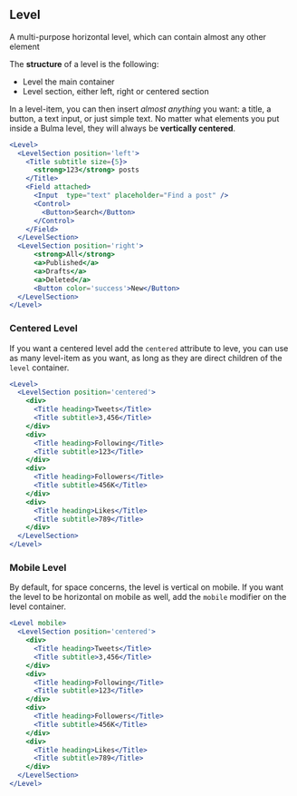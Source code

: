 ## Level 

A multi-purpose horizontal level, which can contain almost any other element 

The **structure** of a level is the following:

* Level the main container
* Level section, either left, right or centered section

In a level-item, you can then insert _almost anything_ you want: a title, a button, a text input, or just simple text. No matter what elements you put inside a Bulma level, they will always be **vertically centered**.

```jsx
<Level>  
  <LevelSection position='left'>    
    <Title subtitle size={5}>
      <strong>123</strong> posts
    </Title>        
    <Field attached>
      <Input  type="text" placeholder="Find a post" />
      <Control>
        <Button>Search</Button>
      </Control>
    </Field>
  </LevelSection>
  <LevelSection position='right'>    
      <strong>All</strong>
      <a>Published</a>
      <a>Drafts</a>
      <a>Deleted</a>
      <Button color='success'>New</Button>
  </LevelSection>
</Level>
```
### Centered Level
If you want a centered level add the ```centered``` attribute to leve, you can use as many level-item as you want, as long as they are direct children of the ```level``` container. 

```jsx
<Level>
  <LevelSection position='centered'>
    <div>
      <Title heading>Tweets</Title>
      <Title subtitle>3,456</Title>
    </div>
    <div>
      <Title heading>Following</Title>
      <Title subtitle>123</Title>
    </div>
    <div>
      <Title heading>Followers</Title>
      <Title subtitle>456K</Title>
    </div>  
    <div>
      <Title heading>Likes</Title>
      <Title subtitle>789</Title>
    </div>
  </LevelSection>
</Level>
```

### Mobile Level

By default, for space concerns, the level is vertical on mobile. If you want the level to be horizontal on mobile as well, add the ```mobile``` modifier on the level container. 

```jsx
<Level mobile>
  <LevelSection position='centered'>
    <div>
      <Title heading>Tweets</Title>
      <Title subtitle>3,456</Title>
    </div>
    <div>
      <Title heading>Following</Title>
      <Title subtitle>123</Title>
    </div>
    <div>
      <Title heading>Followers</Title>
      <Title subtitle>456K</Title>
    </div>  
    <div>
      <Title heading>Likes</Title>
      <Title subtitle>789</Title>
    </div>
  </LevelSection>
</Level>
```